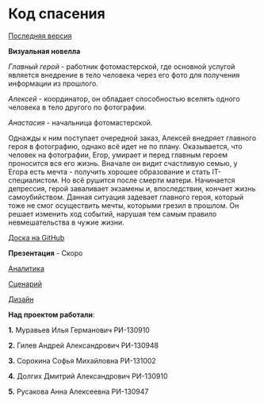# Код спасения

[Последняя версия](https://drive.google.com/drive/folders/1W_lxDxiiKlsmUqK5A6kBqGN-dUPTINUU?usp=sharing)

__Визуальная новелла__

_Главный герой_ - работник фотомастерской, где основной услугой является внедрение в тело человека через его фото для получения информации из прошлого.

_Алексей_ - координатор, он обладает способностью вселять одного человека в тело другого по фотографии.

_Анастасия_ - начальница фотомастерской.

Однажды к ним поступает очередной заказ, Алексей внедряет главного героя в фотографию, однако всё идет не по плану. Оказывается, что человек на фотографии, Егор, умирает и перед главным героем проносится вся его жизнь. Вначале он видит счастливую семью, у Егора есть мечта - получить хорошее образование и стать IT-специалистом. Но всё рушится после смерти матери. Начинается депрессия, герой заваливает экзамены и, впоследствии, кончает жизнь самоубийством. Данная ситуация задевает главного героя, который тоже не смог осуществить мечты, которыми грезил в прошлом. Он решает изменить ход событий, нарушая тем самым правило невмешательства в чужие жизни.

[Доска на GitHub](https://github.com/users/sam7ra1/projects/4/views/1)

__Презентация__ - Скоро

[Аналитика](https://drive.google.com/drive/folders/1GlggmEH_au1z_ibJWnjOS4-Y4tFX4lFj)

[Сценарий](https://docs.google.com/document/d/1POFdYKX7C_W7F4vT5KBjweXhjSZ3a5zT_Jg5CbnN9a8/edit#heading=h.vdmxqhiurjos)

[Дизайн](https://drive.google.com/drive/folders/1CayWMznZuQrhZRW0t0SgxrIUbYFDFbgq?usp=sharing)

__Над проектом работали__:

__1.__ Муравьев Илья Германович РИ-130910

__2.__ Гилев Андрей Александрович РИ-130948

__3.__ Сорокина Софья Михайловна РИ-131002

__4.__ Долгих Дмитрий Александрович РИ-130910

__5.__ Русакова Анна Алексеевна РИ-130947
